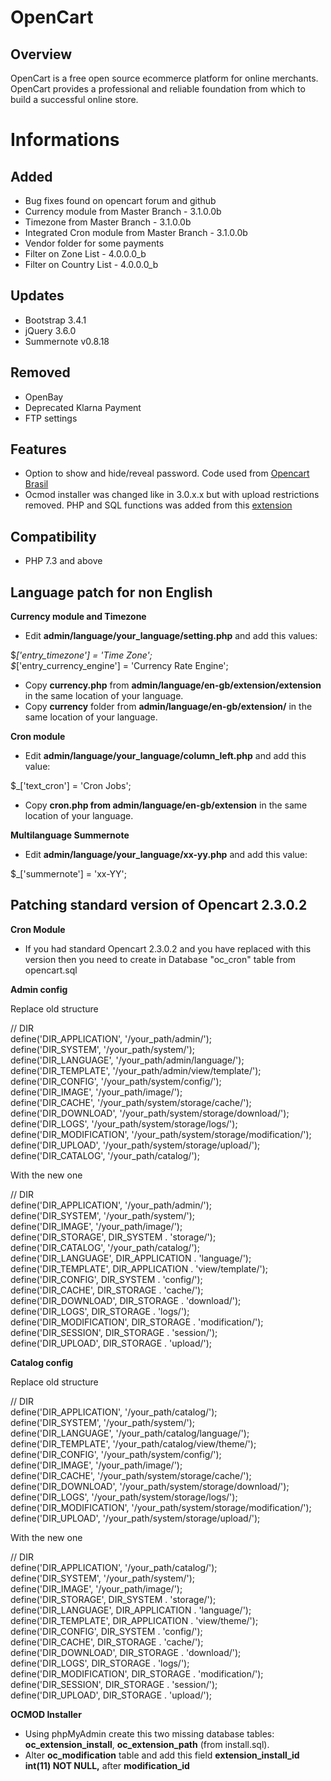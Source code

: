 # OpenCart

## Overview

OpenCart is a free open source ecommerce platform for online merchants. OpenCart provides a professional and reliable foundation from which to build a successful online store.

# Informations

## Added
- Bug fixes found on opencart forum and github
- Currency module from Master Branch - 3.1.0.0b
- Timezone from Master Branch - 3.1.0.0b
- Integrated Cron module from Master Branch - 3.1.0.0b
- Vendor folder for some payments
- Filter on Zone List - 4.0.0.0_b
- Filter on Country List - 4.0.0.0_b

## Updates
- Bootstrap 3.4.1
- jQuery 3.6.0
- Summernote v0.8.18

## Removed
- OpenBay
- Deprecated Klarna Payment
- FTP settings

## Features ##
- Option to show and hide/reveal password. Code used from <a href="https://github.com/opencartbrasil/opencartbrasil">Opencart Brasil</a>
- Ocmod installer was changed like in 3.0.x.x but with upload restrictions removed. PHP and SQL functions was added from this <a href="https://www.opencart.com/index.php?route=marketplace/extension/info&extension_id=31227">extension</a>

## Compatibility
- PHP 7.3 and above

## Language patch for non English

<b>Currency module and Timezone</b>

- Edit <b>admin/language/your_language/setting.php</b> and add this values:

$_['entry_timezone']               = 'Time Zone';\
$_['entry_currency_engine']        = 'Currency Rate Engine';

- Copy <b>currency.php</b> from <b>admin/language/en-gb/extension/extension</b> in the same location of your language.
- Copy <b>currency</b> folder from <b>admin/language/en-gb/extension/</b> in the same location of your language.

<b>Cron module</b>

- Edit <b>admin/language/your_language/column_left.php</b> and add this value:

$_['text_cron']                      = 'Cron Jobs';

- Copy <b>cron.php from admin/language/en-gb/extension</b> in the same location of your language.

<b>Multilanguage Summernote</b>
- Edit <b>admin/language/your_language/xx-yy.php</b> and add this value:

$_['summernote']                    = 'xx-YY';

## Patching standard version of Opencart 2.3.0.2

<b>Cron Module</b>

- If you had standard Opencart 2.3.0.2 and you have replaced with this version then you need to create in Database "oc_cron" table from opencart.sql

<b>Admin config</b>

Replace old structure

// DIR<br>
define('DIR_APPLICATION', '/your_path/admin/');<br>
define('DIR_SYSTEM', '/your_path/system/');<br>
define('DIR_LANGUAGE', '/your_path/admin/language/');<br>
define('DIR_TEMPLATE', '/your_path/admin/view/template/');<br>
define('DIR_CONFIG', '/your_path/system/config/');<br>
define('DIR_IMAGE', '/your_path/image/');<br>
define('DIR_CACHE', '/your_path/system/storage/cache/');<br>
define('DIR_DOWNLOAD', '/your_path/system/storage/download/');<br>
define('DIR_LOGS', '/your_path/system/storage/logs/');<br>
define('DIR_MODIFICATION', '/your_path/system/storage/modification/');<br>
define('DIR_UPLOAD', '/your_path/system/storage/upload/');<br>
define('DIR_CATALOG', '/your_path/catalog/');<br>

With the new one

// DIR<br>
define('DIR_APPLICATION', '/your_path/admin/');<br>
define('DIR_SYSTEM', '/your_path/system/');<br>
define('DIR_IMAGE', '/your_path/image/');<br>
define('DIR_STORAGE', DIR_SYSTEM . 'storage/');<br>
define('DIR_CATALOG', '/your_path/catalog/');<br>
define('DIR_LANGUAGE', DIR_APPLICATION . 'language/');<br>
define('DIR_TEMPLATE', DIR_APPLICATION . 'view/template/');<br>
define('DIR_CONFIG', DIR_SYSTEM . 'config/');<br>
define('DIR_CACHE', DIR_STORAGE . 'cache/');<br>
define('DIR_DOWNLOAD', DIR_STORAGE . 'download/');<br>
define('DIR_LOGS', DIR_STORAGE . 'logs/');<br>
define('DIR_MODIFICATION', DIR_STORAGE . 'modification/');<br>
define('DIR_SESSION', DIR_STORAGE . 'session/');<br>
define('DIR_UPLOAD', DIR_STORAGE . 'upload/');<br>

<b>Catalog config</b>

Replace old structure

// DIR<br>
define('DIR_APPLICATION', '/your_path/catalog/');<br>
define('DIR_SYSTEM', '/your_path/system/');<br>
define('DIR_LANGUAGE', '/your_path/catalog/language/');<br>
define('DIR_TEMPLATE', '/your_path/catalog/view/theme/');<br>
define('DIR_CONFIG', '/your_path/system/config/');<br>
define('DIR_IMAGE', '/your_path/image/');<br>
define('DIR_CACHE', '/your_path/system/storage/cache/');<br>
define('DIR_DOWNLOAD', '/your_path/system/storage/download/');<br>
define('DIR_LOGS', '/your_path/system/storage/logs/');<br>
define('DIR_MODIFICATION', '/your_path/system/storage/modification/');<br>
define('DIR_UPLOAD', '/your_path/system/storage/upload/');<br>

With the new one

// DIR<br>
define('DIR_APPLICATION', '/your_path/catalog/');<br>
define('DIR_SYSTEM', '/your_path/system/');<br>
define('DIR_IMAGE', '/your_path/image/');<br>
define('DIR_STORAGE', DIR_SYSTEM . 'storage/');<br>
define('DIR_LANGUAGE', DIR_APPLICATION . 'language/');<br>
define('DIR_TEMPLATE', DIR_APPLICATION . 'view/theme/');<br>
define('DIR_CONFIG', DIR_SYSTEM . 'config/');<br>
define('DIR_CACHE', DIR_STORAGE . 'cache/');<br>
define('DIR_DOWNLOAD', DIR_STORAGE . 'download/');<br>
define('DIR_LOGS', DIR_STORAGE . 'logs/');<br>
define('DIR_MODIFICATION', DIR_STORAGE . 'modification/');<br>
define('DIR_SESSION', DIR_STORAGE . 'session/');<br>
define('DIR_UPLOAD', DIR_STORAGE . 'upload/');<br>

<b>OCMOD Installer</b>

- Using phpMyAdmin create this two missing database tables: <b>oc_extension_install</b>, <b>oc_extension_path</b> (from install.sql).
- Alter <b>oc_modification</b> table and add this field <b>extension_install_id int(11) NOT NULL,</b> after <b>modification_id</b>